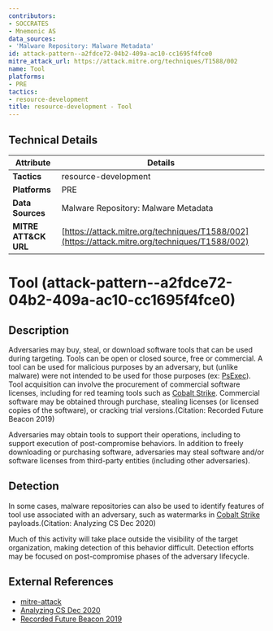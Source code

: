 ```yaml
---
contributors:
- SOCCRATES
- Mnemonic AS
data_sources:
- 'Malware Repository: Malware Metadata'
id: attack-pattern--a2fdce72-04b2-409a-ac10-cc1695f4fce0
mitre_attack_url: https://attack.mitre.org/techniques/T1588/002
name: Tool
platforms:
- PRE
tactics:
- resource-development
title: resource-development - Tool
---
```


## Technical Details

| Attribute | Details |
|-----------|----------|
| **Tactics** | resource-development |
| **Platforms** | PRE |
| **Data Sources** | Malware Repository: Malware Metadata |
| **MITRE ATT&CK URL** | [https://attack.mitre.org/techniques/T1588/002](https://attack.mitre.org/techniques/T1588/002) |

# Tool (attack-pattern--a2fdce72-04b2-409a-ac10-cc1695f4fce0)

## Description
Adversaries may buy, steal, or download software tools that can be used during targeting. Tools can be open or closed source, free or commercial. A tool can be used for malicious purposes by an adversary, but (unlike malware) were not intended to be used for those purposes (ex: [PsExec](https://attack.mitre.org/software/S0029)). Tool acquisition can involve the procurement of commercial software licenses, including for red teaming tools such as [Cobalt Strike](https://attack.mitre.org/software/S0154). Commercial software may be obtained through purchase, stealing licenses (or licensed copies of the software), or cracking trial versions.(Citation: Recorded Future Beacon 2019)

Adversaries may obtain tools to support their operations, including to support execution of post-compromise behaviors. In addition to freely downloading or purchasing software, adversaries may steal software and/or software licenses from third-party entities (including other adversaries).

## Detection
In some cases, malware repositories can also be used to identify features of tool use associated with an adversary, such as watermarks in [Cobalt Strike](https://attack.mitre.org/software/S0154) payloads.(Citation: Analyzing CS Dec 2020)

Much of this activity will take place outside the visibility of the target organization, making detection of this behavior difficult. Detection efforts may be focused on post-compromise phases of the adversary lifecycle.

## External References
- [mitre-attack](https://attack.mitre.org/techniques/T1588/002)
- [Analyzing CS Dec 2020](https://www.randhome.io/blog/2020/12/20/analyzing-cobalt-strike-for-fun-and-profit/)
- [Recorded Future Beacon 2019](https://www.recordedfuture.com/blog/identifying-cobalt-strike-servers)
